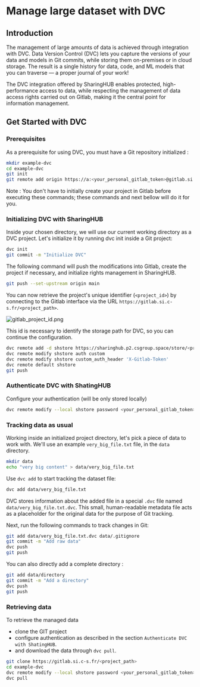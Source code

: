 # Manage large dataset with DVC

## Introduction

The management of large amounts of data is achieved through integration with DVC.
Data Version Control (DVC) lets you capture the versions of your data and models in Git commits, while storing them on-premises or in cloud storage. The result is a single history for data, code, and ML models that you can traverse — a proper journal of your work!

The DVC integration offered by SharingHUB enables protected, high-performance access to data, while respecting the management of data access rights carried out on Gitlab, making it the central point for information management.

## Get Started with DVC

### Prerequisites

As a prerequisite for using DVC, you must have a Git repository initialized :

```bash
mkdir example-dvc
cd example-dvc
git init
git remote add origin https://a:<your_personal_gitlab_token>@gitlab.si.c-s.fr/<project_path>
```

Note : You don't have to initially create your project in Gitlab before executing these commands; these commands and next bellow will do it for you.

### Initializing DVC with SharingHUB

Inside your chosen directory, we will use our current working directory as a DVC project. Let's initialize it by running dvc init inside a Git project:

```bash
dvc init
git commit -m "Initialize DVC"
```

The following command will push the modifications into Gitlab, create the project if necessary, and initialize rights management in SharingHUB.

```bash
git push --set-upstream origin main
```

You can now retrieve the project's unique identifier (`<project_id>`) by connecting to the Gitlab interface via the URL `https://gitlab.si.c-s.fr/<project_path>`.

![gitlab_project_id.png](gitlab_project_id.png)

This id is necessary to identify the storage path for DVC, so you can continue the configuration.

```bash
dvc remote add -d shstore https://sharinghub.p2.csgroup.space/store/<project_id>
dvc remote modify shstore auth custom
dvc remote modify shstore custom_auth_header 'X-Gitlab-Token'
dvc remote default shstore
git push
```

### Authenticate DVC with ShatingHUB

Configure your authentication (will be only stored locally)

```bash
dvc remote modify --local shstore password <your_personal_gitlab_token>
```

### Tracking data as usual

Working inside an initialized project directory, let's pick a piece of data to work with. We'll use an example `very_big_file.txt` file, in the `data` directory.

```bash
mkdir data
echo "very big content" > data/very_big_file.txt
```

Use `dvc add` to start tracking the dataset file:

```bash
dvc add data/very_big_file.txt
```

DVC stores information about the added file in a special `.dvc` file named `data/very_big_file.txt.dvc`. This small, human-readable metadata file acts as a placeholder for the original data for the purpose of Git tracking.

Next, run the following commands to track changes in Git:

```bash
git add data/very_big_file.txt.dvc data/.gitignore
git commit -m "Add raw data"
dvc push
git push
```

You can also directly add a complete directory :

```bash
git add data/directory
git commit -m "Add a directory"
dvc push
git push
```

### Retrieving data

To retrieve the managed data
* clone the GIT project
* configure authentication as described in the section `Authenticate DVC with ShatingHUB`.
* and download the data through `dvc pull`.

```bash
git clone https://gitlab.si.c-s.fr/<project_path>
cd example-dvc
dvc remote modify --local shstore password <your_personal_gitlab_token>
dvc pull
```
